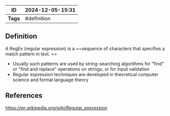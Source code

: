 | ID       | 2024-12-05-15:31 |
| -------- | ---------------- |
| **Tags** | #definition      |
## Definition
A RegEx (regular expression) is a ==sequence of characters that specifies a match pattern in text. ==
- Usually such patterns are used by string-searching algorithms for "find" or "find and replace" operations on strings, or for input validation
- Regular expression techniques are developed in theoretical computer science and formal language theory


## References
https://en.wikipedia.org/wiki/Regular_expression